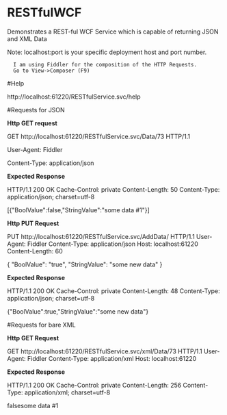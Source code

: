 # RESTfulWCF
Demonstrates a REST-ful WCF Service which is capable of returning JSON and XML Data

Note: localhost:port is your specific deployment host and port number.

      I am using Fiddler for the composition of the HTTP Requests. 
      Go to View->Composer (F9)
  

#Help

http://localhost:61220/RESTfulService.svc/help


#Requests for JSON

**Http GET request**

GET http://localhost:61220/RESTfulService.svc/Data/73 HTTP/1.1

User-Agent: Fiddler

Content-Type: application/json

**Expected Response**

HTTP/1.1 200 OK
Cache-Control: private
Content-Length: 50
Content-Type: application/json; charset=utf-8

[{"BoolValue":false,"StringValue":"some data #1"}]

**Http PUT Request**

PUT http://localhost:61220/RESTfulService.svc/AddData/ HTTP/1.1
User-Agent: Fiddler
Content-Type: application/json
Host: localhost:61220
Content-Length: 60

{
 "BoolValue": "true",
 "StringValue": "some new data"
}

**Expected Response**

HTTP/1.1 200 OK
Cache-Control: private
Content-Length: 48
Content-Type: application/json; charset=utf-8

{"BoolValue":true,"StringValue":"some new data"}


#Requests for bare XML

**Http GET Request**

GET http://localhost:61220/RESTfulService.svc/xml/Data/73 HTTP/1.1
User-Agent: Fiddler
Content-Type: application/xml
Host: localhost:61220

**Expected Response**

HTTP/1.1 200 OK
Cache-Control: private
Content-Length: 256
Content-Type: application/xml; charset=utf-8

<ArrayOfCompositeType xmlns="http://schemas.datacontract.org/2004/07/ServiceLayer" xmlns:i="http://www.w3.org/2001/XMLSchema-instance"><CompositeType><BoolValue>false</BoolValue><StringValue>some data #1</StringValue></CompositeType></ArrayOfCompositeType>
